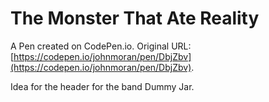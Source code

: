 # The Monster That Ate Reality

A Pen created on CodePen.io. Original URL: [https://codepen.io/johnmoran/pen/DbjZbv](https://codepen.io/johnmoran/pen/DbjZbv).

Idea for the header for the band Dummy Jar.